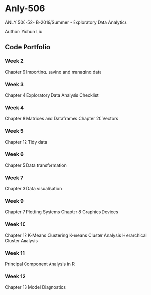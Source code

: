 # Anly-506
ANLY 506-52- B-2019/Summer - Exploratory Data Analytics

Author: Yichun Liu

## Code Portfolio

### Week 2
Chapter 9 Importing, saving and managing data

### Week 3
Chapter 4 Exploratory Data Analysis Checklist

### Week 4
Chapter 8 Matrices and Dataframes
Chapter 20 Vectors

### Week 5
Chapter 12 Tidy data

### Week 6
Chapter 5 Data transformation

### Week 7
Chapter 3 Data visualisation

### Week 9
Chapter 7 Plotting Systems
Chapter 8 Graphics Devices

### Week 10
Chapter 12 K-Means Clustering
K-means Cluster Analysis
Hierarchical Cluster Analysis

### Week 11
Principal Component Analysis in R

### Week 12
Chapter 13 Model Diagnostics

